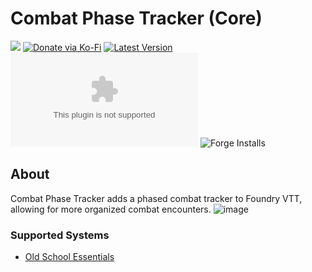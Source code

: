 # Combat Phase Tracker (Core)

![](https://img.shields.io/badge/Foundry-v11-informational)
[![Donate via Ko-Fi](https://img.shields.io/badge/donate-ko--fi-red.svg?logo=ko-fi)](https://ko-fi.com/darkmoor) [![Latest Version](https://img.shields.io/github/v/tag/patrickporto/combat-phase-tracker?label=version)](https://github.com/patrickporto/combat-phase-tracker/releases) [![Download Count](https://img.shields.io/github/downloads/patrickporto/combat-phase-tracker/latest/combat-phase-tracker.zip)](https://github.com/patrickporto/combat-phase-tracker/releases)
![Forge Installs](https://img.shields.io/badge/dynamic/json?label=Forge%20Installs&query=package.installs&suffix=%25&url=https%3A%2F%2Fforge-vtt.com%2Fapi%2Fbazaar%2Fpackage%2Fcombat-phase-tracker&colorB=4aa94a)

## About

Combat Phase Tracker adds a phased combat tracker to Foundry VTT, allowing for more organized combat encounters.
![image](https://github.com/patrickporto/combat-phase-tracker/assets/1543276/13a5c7e0-5774-4057-a5b1-89b420128c10)

### Supported Systems

- [Old School Essentials](https://github.com/patrickporto/combat-phase-tracker-ose)
